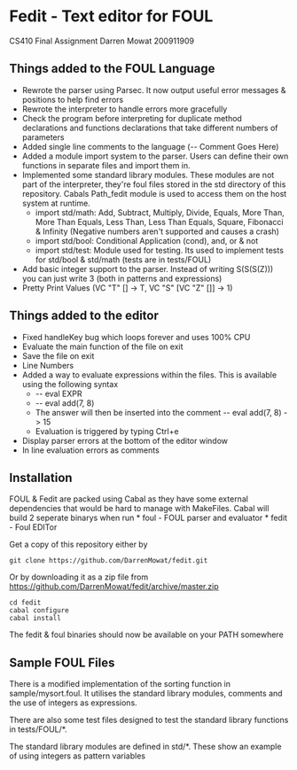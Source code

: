 
# Fedit - Text editor for FOUL

CS410 Final Assignment
Darren Mowat
200911909

## Things added to the FOUL Language

* Rewrote the parser using Parsec. It now output useful error messages & positions to help find errors
* Rewrote the interpreter to handle errors more gracefully
* Check the program before interpreting for duplicate method declarations and functions declarations that take different numbers of parameters
* Added single line comments to the language (-- Comment Goes Here)
* Added a module import system to the parser. Users can define their own functions in separate files and import them in.
* Implemented some standard library modules. These modules are not part of the interpreter, they're foul files stored in the std directory of this repository. Cabals Path_fedit module is used to access them on the host system at runtime. 
	* import std/math: Add, Subtract, Multiply, Divide, Equals, More Than, More Than Equals, Less Than, Less Than Equals, Square, Fibonacci & Infinity (Negative numbers aren't supported and causes a crash)
	* import std/bool: Conditional Application (cond), and, or & not
	* import std/test: Module used for testing. Its used to implement tests for std/bool & std/math (tests are in tests/FOUL)
* Add basic integer support to the parser. Instead of writing S(S(S(Z))) you can just write 3 (both in patterns and expressions)
* Pretty Print Values (VC "T" [] -> T, VC "S" [VC "Z" []] -> 1)

## Things added to the editor

* Fixed handleKey bug which loops forever and uses 100% CPU
* Evaluate the main function of the file on exit
* Save the file on exit
* Line Numbers
* Added a way to evaluate expressions within the files. This is available using the following syntax
    * -- eval EXPR
    * -- eval add(7, 8)
    * The answer will then be inserted into the comment -- eval add(7, 8) -> 15
    * Evaluation is triggered by typing Ctrl+e
* Display parser errors at the bottom of the editor window
* In line evaluation errors as comments

## Installation

FOUL & Fedit are packed using Cabal as they have some external dependencies that would be hard to manage with MakeFiles.
Cabal will build 2 seperate binarys when run
    * foul - FOUL parser and evaluator
    * fedit - Foul EDITor 

Get a copy of this repository either by 

    git clone https://github.com/DarrenMowat/fedit.git
    
Or by downloading it as a zip file from https://github.com/DarrenMowat/fedit/archive/master.zip

    cd fedit
    cabal configure
    cabal install
   
The fedit & foul binaries should now be available on your PATH somewhere 

## Sample FOUL Files

There is a modified implementation of the sorting function in sample/mysort.foul. 
It utilises the standard library modules, comments and the use of integers as expressions.

There are also some test files designed to test the standard library functions in tests/FOUL/*.

The standard library modules are defined in std/*. These show an example of using integers as pattern variables